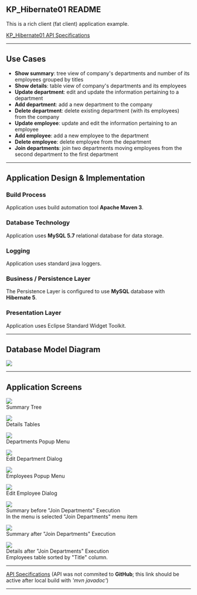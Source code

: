 <!DOCTYPE html>
<HTML>
<HEAD>
	<META charset="UTF-8">
</HEAD>
<BODY>
<H2>KP_Hibernate01 README</H2>
<P>This is a rich client (fat client) application example.</P>
<A href="apidocs/index.html" >KP_Hibernate01 API Specifications</A>
<HR/>

<H2>Use Cases</H2>
<UL>
<LI/><B>Show summary</B>: tree view of company's departments and number of its employees grouped by titles
<LI/><B>Show details</B>: table view of company's departments and its employees
<LI/><B>Update department</B>: edit and update the information pertaining to a department
<LI/><B>Add department</B>: add a new department to the company
<LI/><B>Delete department</B>: delete existing department (with its employees) from the company
<LI/><B>Update employee</B>: update and edit the information pertaining to an employee
<LI/><B>Add employee</B>: add a new employee to the department
<LI/><B>Delete employee</B>: delete employee from the department
<LI/><B>Join departments</B>: join two departments moving employees from the second department to the first department
</UL>
<HR/>

<H2>Application Design & Implementation</H2>

<H3>Build Process</H3>
<P>Application uses build automation tool <B>Apache Maven 3</B>.</P>

<H3>Database Technology</H3>
<P>Application uses <B>MySQL 5.7</B> relational database for data storage.</P>

<H3>Logging</H3>
<P>Application uses standard java loggers.

<H3>Business / Persistence Layer</H3>
<P>The Persistence Layer is configured to use <B>MySQL</B> database with <B>Hibernate 5</B>.</P>

<H3>Presentation Layer</H3>
<P>Application uses Eclipse Standard Widget Toolkit.</P>

<HR/>
<H2>Database Model Diagram</H2>
<IMG src="images/database_model.jpg"/><BR/>
<HR/>

<H2>Application Screens</H2>
<P><IMG src="images/Summary.jpg"/></BR>
Summary Tree</P>
<P><IMG src="images/Details.jpg"/><BR/>
Details Tables</P>
<P><IMG src="images/DepartmentsPopupMenu.jpg"/><BR/>
Departments Popup Menu</P>
<P><IMG src="images/EditDepartment.jpg"/><BR/>
Edit Department Dialog</P>
<P><IMG src="images/EmployeesPopupMenu.jpg"/><BR/>
Employees Popup Menu</P>
<P><IMG src="images/EditEmployee.jpg"/><BR/>
Edit Employee Dialog</P>

<P><IMG src="images/JoinDepartmentsMenu.jpg"/><BR/>
Summary before "Join Departments" Execution<BR>
In the menu is selected "Join Departments" menu item</P>
<P><IMG src="images/JoinDepartmentsSummary.jpg"/><BR/>
Summary after "Join Departments" Execution</P>
<P><IMG src="images/JoinDepartmentsDetails.jpg"/><BR/>
Details after "Join Departments" Execution<BR>
Employees table sorted by "Title" column.</P>

<HR/>
<A href="apidocs/index.html?overview-summary.html" >API Specifications</A>
(API was not commited to <B>GitHub</B>; this link should be active after local build with <I>'mvn javadoc'</I>)
<HR/>
</BODY>
</HTML>